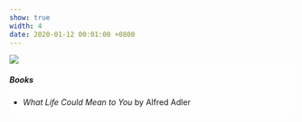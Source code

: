 ```yaml
---
show: true
width: 4
date: 2020-01-12 00:01:00 +0800
---
```

<div>
  <img data-src="{{ 'assets/images/covers/cover1.jpg' | relative_url }}" class="lazy w-100 rounded-xl" src="{{ '/assets/images/empty_300x200.png' | relative_url }}">

  <div class="card-img-overlay" style="overflow: scroll; background: rgb(255,255,255,0.8)">
    <h5 class="card-title">Books</h5>
    <p class="card-text">
      <ul>
      <li><i>What Life Could Mean to You</i> by Alfred Adler</li>
      </ul>
    </p>
  </div>
</div>
